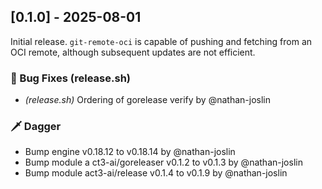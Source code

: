 ## [0.1.0] - 2025-08-01

Initial release. `git-remote-oci` is capable of pushing and fetching from an OCI remote, although subsequent updates are not efficient.

### 🐛 Bug Fixes (release.sh)

- *(release.sh)* Ordering of gorelease verify by @nathan-joslin

### 🗡️ Dagger

- Bump engine v0.18.12 to v0.18.14 by @nathan-joslin
- Bump module a ct3-ai/goreleaser v0.1.2 to v0.1.3 by @nathan-joslin
- Bump module act3-ai/release v0.1.4 to v0.1.9 by @nathan-joslin

